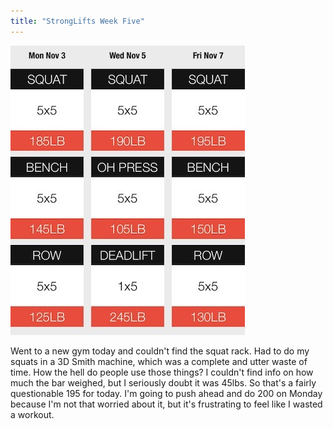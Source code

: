 ```yaml
---
title: "StrongLifts Week Five"
---
```


![](/images/StrongLifts/week-5.jpg)

Went to a new gym today and couldn't find the squat rack. Had to do my squats
in a 3D Smith machine, which was a complete and utter waste of time. How the
hell do people use those things? I couldn't find info on how much the bar
weighed, but I seriously doubt it was 45lbs. So that's a fairly questionable
195 for today. I'm going to push ahead and do 200 on Monday because I'm not
that worried about it, but it's frustrating to feel like I wasted a workout.
